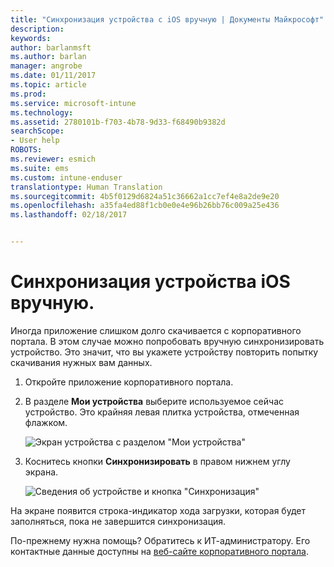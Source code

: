 ```yaml
---
title: "Синхронизация устройства с iOS вручную | Документы Майкрософт"
description: 
keywords: 
author: barlanmsft
ms.author: barlan
manager: angrobe
ms.date: 01/11/2017
ms.topic: article
ms.prod: 
ms.service: microsoft-intune
ms.technology: 
ms.assetid: 2780101b-f703-4b78-9d33-f68490b9382d
searchScope:
- User help
ROBOTS: 
ms.reviewer: esmich
ms.suite: ems
ms.custom: intune-enduser
translationtype: Human Translation
ms.sourcegitcommit: 4b5f0129d6824a51c36662a1cc7ef4e8a2de9e20
ms.openlocfilehash: a35fa4ed88f1cb0e0e4e96b26bb76c009a25e436
ms.lasthandoff: 02/18/2017


---
```



# <a name="sync-your-ios-device-manually"></a>Синхронизация устройства iOS вручную.

Иногда приложение слишком долго скачивается с корпоративного портала. В этом случае можно попробовать вручную синхронизировать устройство. Это значит, что вы укажете устройству повторить попытку скачивания нужных вам данных.

1. Откройте приложение корпоративного портала.

2. В разделе **Мои устройства** выберите используемое сейчас устройство. Это крайняя левая плитка устройства, отмеченная флажком.

    ![Экран устройства с разделом "Мои устройства"](./media/ios-sync-1-comp-portal-apps.png)

3. Коснитесь кнопки **Синхронизировать** в правом нижнем углу экрана.

    ![Сведения об устройстве и кнопка "Синхронизация"](./media/ios-sync-2-sync-button.png)

На экране появится строка-индикатор хода загрузки, которая будет заполняться, пока не завершится синхронизация.

По-прежнему нужна помощь? Обратитесь к ИТ-администратору. Его контактные данные доступны на [веб-сайте корпоративного портала](http://portal.manage.microsoft.com).

